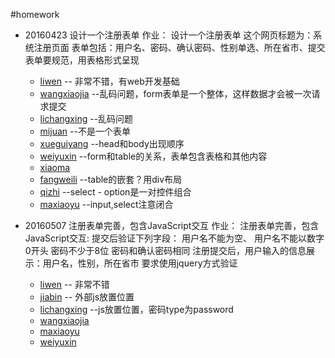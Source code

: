 #homework

- 20160423 设计一个注册表单
  作业： 设计一个注册表单
            这个网页标题为：系统注册页面
            表单包括：用户名、密码、确认密码、性别单选、所在省市、提交
            表单要规范，用表格形式呈现
    - [liwen](src/main/java/com/test/java/blt/_20160423/LiWenRegister/html/register.html) -- 非常不错，有web开发基础
    - [wangxiaojia](src/main/java/com/test/java/blt/_20160423/wangxiaojia.html) --乱码问题，form表单是一个整体，这样数据才会被一次请求提交
    - [lichangxing](src/main/java/com/test/java/blt/_20160423/lichangxing.html) --乱码问题
    - [mijuan](src/main/java/com/test/java/blt/_20160423/mijuan.html) --不是一个表单
    - [xueguiyang](src/main/java/com/test/java/blt/_20160423/xueguiyang_Form.html) --head和body出现顺序
    - [weiyuxin](src/main/java/com/test/java/blt/_20160423/WeiYuXinRegisterForm.html) --form和table的关系，表单包含表格和其他内容
    - [xiaoma](src/main/java/com/test/java/blt/_20160423/xiaoma.html)
    - [fangweili](src/main/java/com/test/java/blt/_20160423/Fangweili_regist.html) --table的嵌套？用div布局
    - [qizhi](src/main/java/com/test/java/blt/_20160423/齐志.html) --select - option是一对控件组合
    - [maxiaoyu](src/main/java/com/test/java/blt/_20160423/maxiaoyu.html) --input,select注意闭合

- 20160507 注册表单完善，包含JavaScript交互
  作业： 注册表单完善，包含JavaScript交互: 提交后验证下列字段：
           用户名不能为空、
           用户名不能以数字0开头
           密码不少于8位 密码和确认密码相同
           注册提交后，用户输入的信息展示：用户名，性别，所在省市 要求使用jquery方式验证
    - [liwen](src/main/java/com/test/java/blt/_20160507/LiWenRegister/html/register.html) -- 非常不错
    - [jiabin](src/main/java/com/test/java/blt/_20160507/jiabinRegistrationPage/registrationPage.html) -- 外部js放置位置
    - [lichangxing](src/main/java/com/test/java/blt/_20160507/lichangxing.html) --js放置位置，密码type为password
    - [wangxiaojia](src/main/java/com/test/java/blt/_20160507/wangxiaojia.html)
    - [maxiaoyu](src/main/java/com/test/java/blt/_20160507/maxiaoyu.html)
    - [weiyuxin](src/main/java/com/test/java/blt/_20160507/weiyuxin.html)
